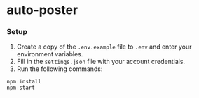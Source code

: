 # auto-poster

### Setup

1. Create a copy of the `.env.example` file to `.env` and enter your environment variables.
2. Fill in the `settings.json` file with your account credentials.
3. Run the following commands:

```
npm install
npm start
```
